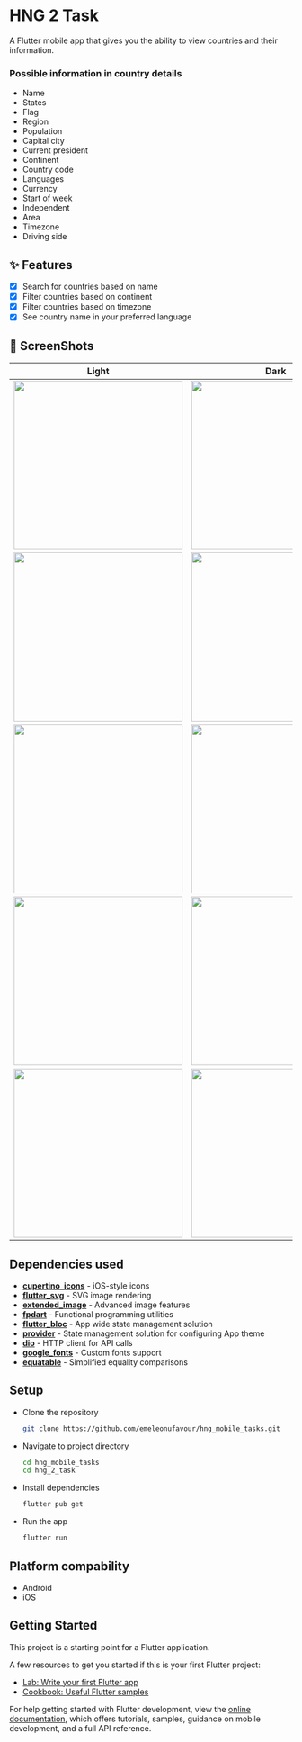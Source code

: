 # HNG 2 Task

A Flutter mobile app that gives you the ability to view countries and their information.

### Possible information in country details

- Name
- States
- Flag
- Region
- Population
- Capital city
- Current president
- Continent
- Country code
- Languages
- Currency
- Start of week
- Independent
- Area
- Timezone
- Driving side

## ✨ Features

- [x] Search for countries based on name
- [x] Filter countries based on continent
- [x] Filter countries based on timezone
- [x] See country name in your preferred language

## 📸 ScreenShots

| Light                                        | Dark                                         |
| -------------------------------------------- | -------------------------------------------- |
| <img src="assets/image/1_l.png" width="300"> | <img src="assets/image/1_d.png" width="300"> |
| <img src="assets/image/2_l.png" width="300"> | <img src="assets/image/2_d.png" width="300"> |
| <img src="assets/image/3_l.png" width="300"> | <img src="assets/image/3_d.png" width="300"> |
| <img src="assets/image/4_l.png" width="300"> | <img src="assets/image/4_d.png" width="300"> |
| <img src="assets/image/5_l.png" width="300"> | <img src="assets/image/5_d.png" width="300"> |

## Dependencies used

- [**cupertino_icons**](https://pub.dev/packages/cupertino_icons) - iOS-style icons
- [**flutter_svg**](https://pub.dev/packages/flutter_svg) - SVG image rendering
- [**extended_image**](https://pub.dev/packages/extended_image) - Advanced image features
- [**fpdart**](https://pub.dev/packages/fpdart) - Functional programming utilities
- [**flutter_bloc**](https://pub.dev/packages/flutter_bloc) - App wide state management solution
- [**provider**](https://pub.dev/packages/provider) - State management solution for configuring App theme
- [**dio**](https://pub.dev/packages/dio) - HTTP client for API calls
- [**google_fonts**](https://pub.dev/packages/google_fonts) - Custom fonts support
- [**equatable**](https://pub.dev/packages/equatable) - Simplified equality comparisons

## Setup

- Clone the repository

  ```bash
  git clone https://github.com/emeleonufavour/hng_mobile_tasks.git
  ```

- Navigate to project directory

  ```bash
  cd hng_mobile_tasks
  cd hng_2_task
  ```

- Install dependencies

  ```bash
  flutter pub get
  ```

- Run the app

  ```bash
  flutter run
  ```

## Platform compability

- Android
- iOS

## Getting Started

This project is a starting point for a Flutter application.

A few resources to get you started if this is your first Flutter project:

- [Lab: Write your first Flutter app](https://docs.flutter.dev/get-started/codelab)
- [Cookbook: Useful Flutter samples](https://docs.flutter.dev/cookbook)

For help getting started with Flutter development, view the
[online documentation](https://docs.flutter.dev/), which offers tutorials,
samples, guidance on mobile development, and a full API reference.
